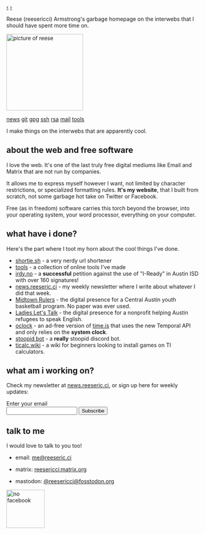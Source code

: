 <div id="webring-wrapper">
  <a href="https://webring.hackclub.com/" id="previousBtn" class="webring-anchor" title="Previous">‹</a>
  <a href="https://webring.hackclub.com/" class="webring-logo" title="Hack Club Webring" alt="Hack Club Webring"></a>
  <a href="https://webring.hackclub.com/" id="nextBtn" class="webring-anchor" title="Next">›</a>
  <script src="https://webring.hackclub.com/public/embed.min.js"></script>
</div>

Reese (reesericci) Armstrong's garbage homepage on the interwebs that I should have spent more time on.

<img src="" height="200px" alt="picture of reese">

<!--[thoughts](https://thoughts.reeseric.ci)-->
[news](https://news.reeseric.ci)
[git](https://sr.ht/~reesericci)
[gpg](/gpg)
[ssh](/ssh)
[rsa](/rsa)
[mail](mailto:me@reeseric.ci)
[tools](/tools)

I make things on the interwebs that are apparently cool. <!--I also run a design firm that makes better websites than this called [polydig](https://polydig.com).-->

## about the web and free software

I love the web. It's one of the last truly free digital mediums like Email and Matrix that are not run by companies.

It allows me to express myself however I want, not limited by character restrictions, or specialized formatting rules. **It's my website**, that I built from scratch, not some garbage hot take on Twitter or Facebook.

Free (as in freedom) software carries this torch beyond the browser, into your operating system, your word processor, everything on your computer.

## what have i done?

Here's the part where I toot my horn about the cool things I've done.

- [shortie.sh](https://shortie.sh) - a very nerdy url shortener
- [tools](/tools) - a collection of online tools I've made
- [irdy.no](https://irdy.no) - a **successful** petition against the use of "I-Ready" in Austin ISD with over 160 signatures!
- [news.reeseric.ci](https://news.reeseric.ci) - my weekly newsletter where I write about whatever I did that week.
- [Midtown Rulers](https://midtownrulers.org) - the digital presence for a Central Austin youth basketball program. No paper was ever used.
- [Ladies Let's Talk](https://lltaustin.org) - the digital presence for a nonprofit helping Austin refugees to speak English.
- [oclock](https://checkoclock.netlify.app) - an ad-free version of [time.is](https://time.is) that uses the new Temporal API and only relies on the **system clock**.
- [stoopid bot](https://stoopid.xyz) - a **really** stoopid discord bot.
- [ticalc.wiki](https://ticalc.wiki) - a wiki for beginners looking to install games on TI calculators.

## what am i working on?

Check my newsletter at [news.reeseric.ci](https://news.reeseric.ci), or sign up here for weekly updates:

<form
  action="https://buttondown.email/api/emails/embed-subscribe/reesericci"
  method="post"
  target="popupwindow"
  onsubmit="window.open('https://buttondown.email/reesericci', 'popupwindow')"
  class="embeddable-buttondown-form"
>
  <label style="display: block" for="bd-email">Enter your email</label>
  <input type="email" name="email" id="bd-email" />
  <input type="submit" value="Subscribe" />
</form>

## talk to me

I would love to talk to you too!

 - email: me@reeseric.ci

 - matrix: [reesericci:matrix.org](https://matrix.to/#/@reesericci:matrix.org)
 
 - mastodon: <a rel="me" href="https://fosstodon.org/@reesericci">@reesericci@fosstodon.org</a>
 
  <img src={noFacebookUrl} width="100px" alt="no facebook">

